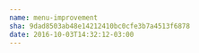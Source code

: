 ```yaml
---
name: menu-improvement
sha: 9dad8503ab48e14212410bc0cfe3b7a4513f6878
date: 2016-10-03T14:32:12-03:00
---
```

